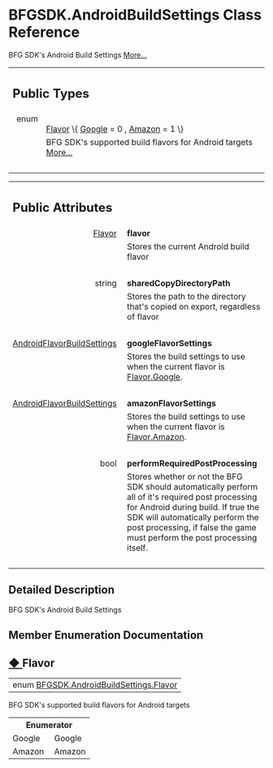 # BFGSDK.AndroidBuildSettings Class Reference

<div class="contents">BFG SDK's Android Build Settings    <a href="class_b_f_g_s_d_k_1_1_android_build_settings.html#details">More...</a><table class="memberdecls"><tr class="heading"><td colspan="2"><h2 class="groupheader"><a id="pub-types" name="pub-types"></a> Public Types</h2></td></tr><tr class="memitem:af6efca103e5e27caf97004e756f4de84"><td class="memItemLeft" align="right" valign="top">enum &#160;</td><td class="memItemRight" valign="bottom"><a class="el" href="class_b_f_g_s_d_k_1_1_android_build_settings.html#af6efca103e5e27caf97004e756f4de84">Flavor</a> \{ <a class="el" href="class_b_f_g_s_d_k_1_1_android_build_settings.html#af6efca103e5e27caf97004e756f4de84a8b36e9207c24c76e6719268e49201d94">Google</a> = 0 , <a class="el" href="class_b_f_g_s_d_k_1_1_android_build_settings.html#af6efca103e5e27caf97004e756f4de84ab3b3a6ac74ecbd56bcdbefa4799fb9df">Amazon</a> = 1  \}</td></tr><tr class="memdesc:af6efca103e5e27caf97004e756f4de84"><td class="mdescLeft">&#160;</td><td class="mdescRight">BFG SDK's supported build flavors for Android targets  <a href="class_b_f_g_s_d_k_1_1_android_build_settings.html#af6efca103e5e27caf97004e756f4de84">More...</a><br /></td></tr><tr class="separator:af6efca103e5e27caf97004e756f4de84"><td class="memSeparator" colspan="2">&#160;</td></tr></table><table class="memberdecls"><tr class="heading"><td colspan="2"><h2 class="groupheader"><a id="pub-attribs" name="pub-attribs"></a> Public Attributes</h2></td></tr><tr class="memitem:aaafa5db5ec1890429560a9b37a9f5ead"><td class="memItemLeft" align="right" valign="top"><a id="aaafa5db5ec1890429560a9b37a9f5ead" name="aaafa5db5ec1890429560a9b37a9f5ead"></a><a class="el" href="class_b_f_g_s_d_k_1_1_android_build_settings.html#af6efca103e5e27caf97004e756f4de84">Flavor</a>&#160;</td><td class="memItemRight" valign="bottom"><b>flavor</b></td></tr><tr class="memdesc:aaafa5db5ec1890429560a9b37a9f5ead"><td class="mdescLeft">&#160;</td><td class="mdescRight">Stores the current Android build flavor <br /></td></tr><tr class="separator:aaafa5db5ec1890429560a9b37a9f5ead"><td class="memSeparator" colspan="2">&#160;</td></tr><tr class="memitem:a604e3b274f4785522637451def41982e"><td class="memItemLeft" align="right" valign="top"><a id="a604e3b274f4785522637451def41982e" name="a604e3b274f4785522637451def41982e"></a> string&#160;</td><td class="memItemRight" valign="bottom"><b>sharedCopyDirectoryPath</b></td></tr><tr class="memdesc:a604e3b274f4785522637451def41982e"><td class="mdescLeft">&#160;</td><td class="mdescRight">Stores the path to the directory that's copied on export, regardless of flavor <br /></td></tr><tr class="separator:a604e3b274f4785522637451def41982e"><td class="memSeparator" colspan="2">&#160;</td></tr><tr class="memitem:a80bcb0eb8b88b7a2c36f9aa57df522c5"><td class="memItemLeft" align="right" valign="top"><a id="a80bcb0eb8b88b7a2c36f9aa57df522c5" name="a80bcb0eb8b88b7a2c36f9aa57df522c5"></a><a class="el" href="class_b_f_g_s_d_k_1_1_android_flavor_build_settings.html">AndroidFlavorBuildSettings</a>&#160;</td><td class="memItemRight" valign="bottom"><b>googleFlavorSettings</b></td></tr><tr class="memdesc:a80bcb0eb8b88b7a2c36f9aa57df522c5"><td class="mdescLeft">&#160;</td><td class="mdescRight">Stores the build settings to use when the current flavor is <a class="el" href="class_b_f_g_s_d_k_1_1_android_build_settings.html#af6efca103e5e27caf97004e756f4de84a8b36e9207c24c76e6719268e49201d94" title="Google">Flavor.Google</a>. <br /></td></tr><tr class="separator:a80bcb0eb8b88b7a2c36f9aa57df522c5"><td class="memSeparator" colspan="2">&#160;</td></tr><tr class="memitem:a745bc2c3d433c6dc3ec9bcf891fd9fb6"><td class="memItemLeft" align="right" valign="top"><a id="a745bc2c3d433c6dc3ec9bcf891fd9fb6" name="a745bc2c3d433c6dc3ec9bcf891fd9fb6"></a><a class="el" href="class_b_f_g_s_d_k_1_1_android_flavor_build_settings.html">AndroidFlavorBuildSettings</a>&#160;</td><td class="memItemRight" valign="bottom"><b>amazonFlavorSettings</b></td></tr><tr class="memdesc:a745bc2c3d433c6dc3ec9bcf891fd9fb6"><td class="mdescLeft">&#160;</td><td class="mdescRight">Stores the build settings to use when the current flavor is <a class="el" href="class_b_f_g_s_d_k_1_1_android_build_settings.html#af6efca103e5e27caf97004e756f4de84ab3b3a6ac74ecbd56bcdbefa4799fb9df" title="Amazon">Flavor.Amazon</a>. <br /></td></tr><tr class="separator:a745bc2c3d433c6dc3ec9bcf891fd9fb6"><td class="memSeparator" colspan="2">&#160;</td></tr><tr class="memitem:a9777d45200988bbf690ebdf5a8ced2a8"><td class="memItemLeft" align="right" valign="top"><a id="a9777d45200988bbf690ebdf5a8ced2a8" name="a9777d45200988bbf690ebdf5a8ced2a8"></a> bool&#160;</td><td class="memItemRight" valign="bottom"><b>performRequiredPostProcessing</b></td></tr><tr class="memdesc:a9777d45200988bbf690ebdf5a8ced2a8"><td class="mdescLeft">&#160;</td><td class="mdescRight">Stores whether or not the BFG SDK should automatically perform all of it's required post processing for Android during build. If true the SDK will automatically perform the post processing, if false the game must perform the post processing itself. <br /></td></tr><tr class="separator:a9777d45200988bbf690ebdf5a8ced2a8"><td class="memSeparator" colspan="2">&#160;</td></tr></table><a name="details" id="details"></a><h2 class="groupheader">Detailed Description</h2><div class="textblock">BFG SDK's Android Build Settings </div><h2 class="groupheader">Member Enumeration Documentation</h2><a id="af6efca103e5e27caf97004e756f4de84" name="af6efca103e5e27caf97004e756f4de84"></a><h2 class="memtitle"><span class="permalink"><a href="#af6efca103e5e27caf97004e756f4de84">&#9670;&nbsp;</a></span>Flavor</h2><div class="memitem"><div class="memproto"><table class="memname"><tr><td class="memname">enum <a class="el" href="class_b_f_g_s_d_k_1_1_android_build_settings.html#af6efca103e5e27caf97004e756f4de84">BFGSDK.AndroidBuildSettings.Flavor</a></td></tr></table></div><div class="memdoc">BFG SDK's supported build flavors for Android targets <table class="fieldtable"><tr><th colspan="2">Enumerator</th></tr><tr><td class="fieldname"><a id="af6efca103e5e27caf97004e756f4de84a8b36e9207c24c76e6719268e49201d94" name="af6efca103e5e27caf97004e756f4de84a8b36e9207c24c76e6719268e49201d94"></a>Google&#160;</td><td class="fielddoc">Google </td></tr><tr><td class="fieldname"><a id="af6efca103e5e27caf97004e756f4de84ab3b3a6ac74ecbd56bcdbefa4799fb9df" name="af6efca103e5e27caf97004e756f4de84ab3b3a6ac74ecbd56bcdbefa4799fb9df"></a>Amazon&#160;</td><td class="fielddoc">Amazon </td></tr></table></div></div></div> 
